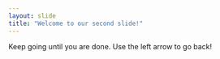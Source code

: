 ```yaml
---
layout: slide
title: "Welcome to our second slide!"
---
```

Keep going until you are done.
Use the left arrow to go back!
